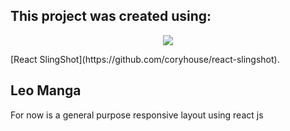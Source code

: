 ## This project was created using:
<p align="center"><img src="https://cloud.githubusercontent.com/assets/3129129/22811426/bb69dc06-ef0c-11e6-8092-a0bea9060b35.png"/></p>
[React SlingShot](https://github.com/coryhouse/react-slingshot).

## Leo Manga
For now is a general purpose responsive layout using react js
